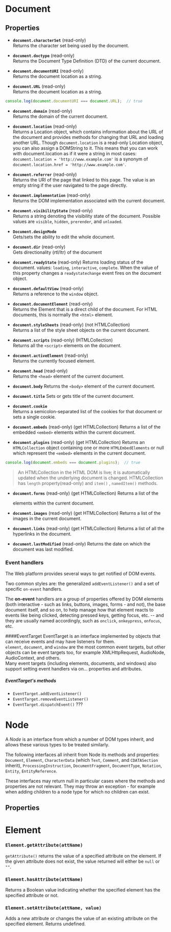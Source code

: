 # Document
## Properties
- **`document.characterSet`** (read-only)  
    Returns the character set being used by the document.
    
- **`document.doctype`** (read-only)  
    Returns the Document Type Definition (DTD) of the current document.
    
- **`document.documentURI`** (read-only)  
    Returns the document location as a string.

- **`document.URL`** (read-only)  
    Returns the document location as a string.
```javascript
console.log(document.documentURI === document.URL);  // true
```

- **`document.domain`** (read-only)  
     Returns the domain of the current document.

- **`document.location`** (read-only)  
     Returns a Location object, which contains information about the URL of the document and provides methods for changing that URL and loading another URL. Though `document.location` is a read-only Location object, you can also assign a DOMString to it. This means that you can work with document.location as if it were a string in most cases: `document.location = 'http://www.example.com'` is a synonym of `document.location.href = 'http://www.example.com'`.

- **`document.referrer`** (read-only)  
    Returns the URI of the page that linked to this page. The value is an empty string if the user navigated to the page directly.
 
- **`document.implementation`** (read-only)  
    Returns the DOM implementation associated with the current document.
    
- **`document.visibilityState`**  (read-only)   
    Returns a string denoting the visibility state of the document. Possible values are `visible`,  `hidden`,  `prerender`, and `unloaded`.

- **`Document.designMode`**  
    Gets/sets the ability to edit the whole document.

- **`document.dir`** (read-only)  
    Gets directionality (rtl/ltr) of the document

- **`document.readyState`** (read-only)
    Returns loading status of the document.
    values: `loading`, `interactive`, `complete`.
    When the value of this property changes a `readystatechange` event fires on the document object.
    
    
    
- **`document.defaultView`** (read-only)  
    Returns a reference to the `window` object.

- **`document.documentElement`** (read-only)  
    Returns the Element that is a direct child of the document. For HTML documents, this is normally the `<html>` element.

- **`document.styleSheets`** (read-only)  (not HTMLCollection)  
    Returns a list of the style sheet objects on the current document.

- **`document.scripts`** (read-only)  (HTMLCollection)  
    Returns all the `<script>` elements on the document.

- **`document.activeElement`** (read-only)  
    Returns the currently focused element.

- **`document.head`** (read-only)  
    Returns the `<head>` element of the current document.
    
- **`document.body`**
    Returns the `<body>` element of the current document.

- **`document.title`**
    Sets or gets title of the current document.

- **`document.cookie`**  
    Returns a semicolon-separated list of the cookies for that document or sets a single cookie.
    
- **`document.embeds`** (read-only)  (get HTMLCollection)
    Returns a list of the embedded `<embed>` elements within the current document.
    
- **`document.plugins`** (read-only)  (get HTMLCollection)
    Returns an `HTMLCollection` object containing one or more `HTMLEmbedElements` or null which represent the `<embed>` elements in the current document.

```javascript
console.log(document.embeds === document.plugins);  // true
```

> An HTMLCollection in the HTML DOM is live; it is automatically updated when the underlying document is changed. HTMLCollection has `length` property(read-only) and `item()` , `namedItem()` methods.

- **`document.forms`** (read-only)  (get HTMLCollection)
    Returns a list of the <form> elements within the current document.

- **`document.images`** (read-only)  (get HTMLCollection)
    Returns a list of the images in the current document.

- **`document.links`** (read-only)  (get HTMLCollection)
    Returns a list of all the hyperlinks in the document.

- **`document.lastModified`** (read-only)
    Returns the date on which the document was last modified.


### Event handlers
The Web platform provides several ways to get notified of DOM events.

Two common styles are: the generalized `addEventListener()` and a set of specific `on-event` handlers.

The **on-event** handlers are a group of properties offered by DOM elements (both interactive - such as links, buttons, images, forms - and not), the base document itself, and so on, to help manage how that element reacts to events like being clicked, detecting pressed keys, getting focus, etc. -- and they are usually named accordingly, such as `onclick`, `onkeypress`, `onfocus`, etc.

####EventTarget
EventTarget is an interface implemented by objects that can receive events and may have listeners for them.  
`element`, `document`, and `window` are the most common event targets, but other objects can be event targets too, for example XMLHttpRequest, AudioNode, AudioContext, and others.  
Many event targets (including elements, documents, and windows) also support setting event handlers via on... properties and attributes.

##### EventTarget's methods

- `EventTarget.addEventListener()`
- `EventTarget.removeEventListener()`
- `EventTarget.dispatchEvent()` ???






# Node
A *Node* is an interface from which a number of DOM types inherit, and allows these various types to be treated similarly.

The following interfaces all inherit from Node its methods and properties: `Document`, `Element`, `CharacterData` (which `Text`, `Comment`, and `CDATASection` inherit), `ProcessingInstruction`, `DocumentFragment`, `DocumentType`, `Notation`, `Entity`, `EntityReference`.

These interfaces may return null in particular cases where the methods and properties are not relevant. They may throw an exception - for example when adding children to a node type for which no children can exist.

## Properties









# Element

### `Element.getAttribute(attName)`
`getAttribute()` returns the value of a specified attribute on the element. If the given attribute does not exist, the value returned will either be `null` or `""`.

### `Element.hasAttribute(attName)`
Returns a Boolean value indicating whether the specified element has the specified attribute or not.
 
### `Element.setAttribute(attName, value)`
Adds a new attribute or changes the value of an existing attribute on the specified element. Returns undefined.






